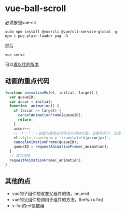 # vue-ball-scroll

必须按照vue-cli

```shell
sudo npm install @vue/cli @vue/cli-service-global -g
npm i pug-plain-loader pug -D
```

然后

```shell
vue serve
```

可以[看以往的版本](https://github.com/frontzhm/vue-ball-scroll/commits/master)

## 动画的重点代码

```js
function animationFn(el, initial, target) {
  var queueID;
  var accur = initial;
  function _animation() {
    if (accur >= target) {
      cancelAnimationFrame(queueID);
      return;
    }
    accur++;
    // ！！！！！这里的属性必须写在行内样式里，这里写死了，注意
    el.style.transform = `translate(${accur}px)`;
    cancelAnimationFrame(queueID);
    queueID = requestAnimationFrame(_animation);
  }
  // 首次渲染
  requestAnimationFrame(_animation);
}
```

## 其他的点

* vue的子组件想改变父组件的值，on,emit
* vue的父组件想调用子组件的方法，$refs.xx.fn()
* v-for的ref是数组